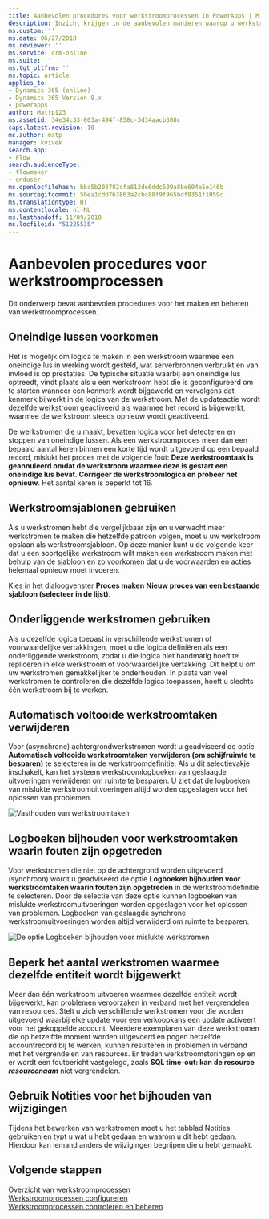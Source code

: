 ```yaml
---
title: Aanbevolen procedures voor werkstroomprocessen in PowerApps | MicrosoftDocs
description: Inzicht krijgen in de aanbevolen manieren waarop u werkstromen kunt gebruiken
ms.custom: ''
ms.date: 06/27/2018
ms.reviewer: ''
ms.service: crm-online
ms.suite: ''
ms.tgt_pltfrm: ''
ms.topic: article
applies_to:
- Dynamics 365 (online)
- Dynamics 365 Version 9.x
- powerapps
author: Mattp123
ms.assetid: 34e34c33-003a-494f-858c-3d34aacb308c
caps.latest.revision: 10
ms.author: matp
manager: kvivek
search.app:
- Flow
search.audienceType:
- flowmaker
- enduser
ms.openlocfilehash: bba5b203782cfa813de6ddc509a8be604e5e146b
ms.sourcegitcommit: 50ea1cdd763863a2cbc88f9f965bdf9351f1059c
ms.translationtype: HT
ms.contentlocale: nl-NL
ms.lasthandoff: 11/09/2018
ms.locfileid: "51225535"
---
```

# <a name="best-practices-for-workflow-processes"></a>Aanbevolen procedures voor werkstroomprocessen

Dit onderwerp bevat aanbevolen procedures voor het maken en beheren van werkstroomprocessen.  
  
<a name="BKMK_AvoidInfiniteLoops"></a>   
## <a name="avoid-infinite-loops"></a>Oneindige lussen voorkomen  
 Het is mogelijk om logica te maken in een werkstroom waarmee een oneindige lus in werking wordt gesteld, wat serverbronnen verbruikt en van invloed is op prestaties. De typische situatie waarbij een oneindige lus optreedt, vindt plaats als u een werkstroom hebt die is geconfigureerd om te starten wanneer een kenmerk wordt bijgewerkt en vervolgens dat kenmerk bijwerkt in de logica van de werkstroom. Met de updateactie wordt dezelfde werkstroom geactiveerd als waarmee het record is bijgewerkt, waarmee de werkstroom steeds opnieuw wordt geactiveerd.  
  
 De werkstromen die u maakt, bevatten logica voor het detecteren en stoppen van oneindige lussen. Als een werkstroomproces meer dan een bepaald aantal keren binnen een korte tijd wordt uitgevoerd op een bepaald record, mislukt het proces met de volgende fout: **Deze werkstroomtaak is geannuleerd omdat de werkstroom waarmee deze is gestart een oneindige lus bevat. Corrigeer de werkstroomlogica en probeer het opnieuw**. Het aantal keren is beperkt tot 16.  
  
<a name="BKMK_UseWorkflowTemplates"></a>   
## <a name="use-workflow-templates"></a>Werkstroomsjablonen gebruiken  
 Als u werkstromen hebt die vergelijkbaar zijn en u verwacht meer werkstromen te maken die hetzelfde patroon volgen, moet u uw werkstroom opslaan als werkstroomsjabloon. Op deze manier kunt u de volgende keer dat u een soortgelijke werkstroom wilt maken een werkstroom maken met behulp van de sjabloon en zo voorkomen dat u de voorwaarden en acties helemaal opnieuw moet invoeren.  
  
 Kies in het dialoogvenster **Proces maken** **Nieuw proces van een bestaande sjabloon (selecteer in de lijst)**.  
  
<a name="BKMK_UseChildWorkflows"></a>   
## <a name="use-child-workflows"></a>Onderliggende werkstromen gebruiken  
 Als u dezelfde logica toepast in verschillende werkstromen of voorwaardelijke vertakkingen, moet u die logica definiëren als een onderliggende werkstroom, zodat u die logica niet handmatig hoeft te repliceren in elke werkstroom of voorwaardelijke vertakking. Dit helpt u om uw werkstromen gemakkelijker te onderhouden. In plaats van veel werkstromen te controleren die dezelfde logica toepassen, hoeft u slechts één werkstroom bij te werken.  
  
## <a name="automatically-delete-completed-workflow-jobs"></a>Automatisch voltooide werkstroomtaken verwijderen
Voor (asynchrone) achtergrondwerkstromen wordt u geadviseerd de optie **Automatisch voltooide werkstroomtaken verwijderen (om schijfruimte te besparen)** te selecteren in de werkstroomdefinitie. Als u dit selectievakje inschakelt, kan het systeem werkstroomlogboeken van geslaagde uitvoeringen verwijderen om ruimte te besparen. U ziet dat de logboeken van mislukte werkstroomuitvoeringen altijd worden opgeslagen voor het oplossen van problemen.  

![Vasthouden van werkstroomtaken](media/workflow-job-retention.png)

<a name="BKMK_AutoDeleteCompletedWorkflowJobs"></a>   
## <a name="keep-logs-for-workflow-jobs-that-encountered-errors"></a>Logboeken bijhouden voor werkstroomtaken waarin fouten zijn opgetreden  
Voor werkstromen die niet op de achtergrond worden uitgevoerd (synchroon) wordt u geadviseerd de optie **Logboeken bijhouden voor werkstroomtaken waarin fouten zijn opgetreden** in de werkstroomdefinitie te selecteren. Door de selectie van deze optie kunnen logboeken van mislukte werkstroomuitvoeringen worden opgeslagen voor het oplossen van problemen. Logboeken van geslaagde synchrone werkstroomuitvoeringen worden altijd verwijderd om ruimte te besparen.   

![De optie Logboeken bijhouden voor mislukte werkstromen](media/keep-logs-for-workflows.png)

## <a name="limit-the-number-of-workflows-that-update-the-same-entity"></a>Beperk het aantal werkstromen waarmee dezelfde entiteit wordt bijgewerkt
Meer dan één werkstroom uitvoeren waarmee dezelfde entiteit wordt bijgewerkt, kan problemen veroorzaken in verband met het vergrendelen van resources. Stelt u zich verschillende werkstromen voor die worden uitgevoerd waarbij elke update voor een verkoopkans een update activeert voor het gekoppelde account. Meerdere exemplaren van deze werkstromen die op hetzelfde moment worden uitgevoerd en pogen hetzelfde accountrecord bij te werken, kunnen resulteren in problemen in verband met het vergrendelen van resources. Er treden werkstroomstoringen op en er wordt een foutbericht vastgelegd, zoals **SQL time-out: kan de resource _resourcenaam_** niet vergrendelen. 

  
<a name="BKMK_DocumentChangesUsingNotes"></a>   
## <a name="use-notes-to-keep-track-of-changes"></a>Gebruik Notities voor het bijhouden van wijzigingen  
 Tijdens het bewerken van werkstromen moet u het tabblad Notities gebruiken en typt u wat u hebt gedaan en waarom u dit hebt gedaan. Hierdoor kan iemand anders de wijzigingen begrijpen die u hebt gemaakt.  
  
## <a name="next-steps"></a>Volgende stappen  
 [Overzicht van werkstroomprocessen](workflow-processes.md)   
 [Werkstroomprocessen configureren](configure-workflow-steps.md)   
 [Werkstroomprocessen controleren en beheren](monitor-manage-processes.md)
   
